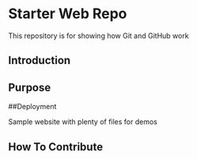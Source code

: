 # Starter Web Repo

This repository is for showing how Git and GitHub work

## Introduction

## Purpose

##Deployment

Sample website with plenty of files for demos

## How To Contribute